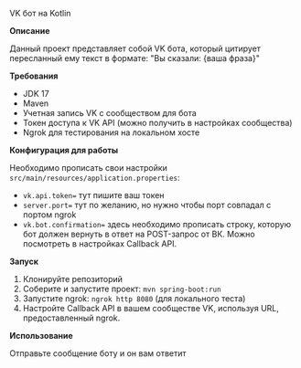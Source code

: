 VK бот на Kotlin

__Описание__

Данный проект представляет собой VK бота, который цитирует пересланный ему текст в формате: "Вы сказали: {ваша фраза}"

__Требования__

- JDK 17
- Maven
- Учетная запись VK с сообществом для бота
- Токен доступа к VK API (можно получить в настройках сообщества)
- Ngrok для тестирования на локальном хосте

__Конфигурация для работы__

Необходимо прописать свои настройки `src/main/resources/application.properties`:
- `vk.api.token=` тут пишите ваш токен
- `server.port=` тут по желанию, но нужно чтобы порт совпадал с портом ngrok
- `vk.bot.confirmation=` здесь необходимо прописать строку, которую бот должен вернуть в ответ на POST-запрос от ВК. Можно посмотреть в настройках Callback API.

__Запуск__

1. Клонируйте репозиторий
2. Соберите и запустите проект: `mvn spring-boot:run`
3. Запустите ngrok: `ngrok http 8080` (для локального теста)
4. Настройте Callback API в вашем сообществе VK, используя URL, предоставленный ngrok.

__Использование__

Отправьте сообщение боту и он вам ответит
